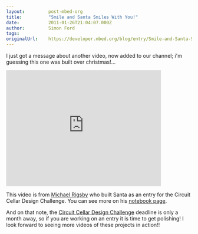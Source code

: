 ```yaml
---
layout:         post-mbed-org
title:          "Smile and Santa Smiles With You!"
date:           2011-01-26T21:04:07.000Z
author:         Simon Ford
tags:           
originalUrl:    https://developer.mbed.org/blog/entry/Smile-and-Santa-Smiles-With-You/
---
```


<p>
  I just got a message about another video, now added to our
  channel; i'm guessing this one was built over christmas!...
</p>
<div class="flex-video">
  <iframe width="420" height="315" src=
  "https://www.youtube.com/embed/48dIte0Qi6Q" frameborder="0"
  allowfullscreen="allowfullscreen"></iframe>
</div>
<p>
  This video is from <a href=
  "http://mbed.org/users/mrigsby/">Michael Rigsby</a> who built
  Santa as an entry for the Circuit Cellar Design Challenge. You
  can see more on his <a href=
  "http://mbed.org/users/mrigsby/notebook/smile-and-santa-smiles-with-you/">
  notebook page</a>.
</p>
<p>
  And on that note, the <a href=
  "http://mbed.org/cookbook/mbed-Design-Challenge">Circuit Cellar
  Design Challenge</a> deadline is only a month away, so if you are
  working on an entry it is time to get polishing! I look forward
  to seeing more videos of these projects in action!!
</p>

